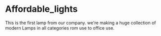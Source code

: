 # Affordable_lights
This is the first lamp from our company. we're making a huge collection of modern Lamps in all categories rom use to office use.
